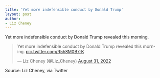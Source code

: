 ```yaml
---
title: 'Yet more indefensible conduct by Donald Trump'
layout: post
author:
- Liz Cheney
---
```


Yet more indefensible conduct by Donald Trump revealed this morning.

<blockquote class="twitter-tweet"><p lang="en" dir="ltr">Yet more indefensible conduct by Donald Trump revealed this morning. <a href="https://t.co/R5h8M0B7rK">pic.twitter.com/R5h8M0B7rK</a></p>&mdash; Liz Cheney (@Liz_Cheney) <a href="https://twitter.com/Liz_Cheney/status/1564921688856330241?ref_src=twsrc%5Etfw">August 31, 2022</a></blockquote> <script async src="https://platform.twitter.com/widgets.js" charset="utf-8"></script>

Source: Liz Cheney, via Twitter
